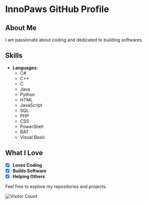 # InnoPaws GitHub Profile

## About Me
I am passionate about coding and dedicated to building softwares.

## Skills
- **Languages:**
  - C#
  - C++
  - C
  - Java
  - Python
  - HTML
  - JavaScript
  - SQL
  - PHP
  - CSS
  - PowerShell
  - BAT
  - Visual Basic

## What I Love
- [x] **Loves Coding**
- [x] **Builds Software**
- [X] **Helping Others**
 
Feel free to explore my repositories and projects.

![Visitor Count](https://profile-counter.glitch.me/InnoPaws/count.svg)
